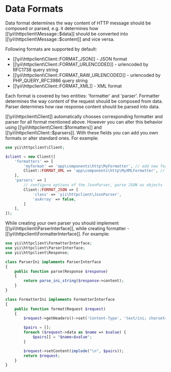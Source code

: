 Data Formats
============

Data format determines the way content of HTTP message should be composed or parsed, e.g. it determines
how [[\yii\httpclient\Message::$data]] should be converted into [[\yii\httpclient\Message::$content]] and vice versa.

Following formats are supported by default:

 - [[\yii\httpclient\Client::FORMAT_JSON]] - JSON format
 - [[\yii\httpclient\Client::FORMAT_URLENCODED]] - urlencoded by RFC1738 query string
 - [[\yii\httpclient\Client::FORMAT_RAW_URLENCODED]] - urlencoded by PHP_QUERY_RFC3986 query string
 - [[\yii\httpclient\Client::FORMAT_XML]] - XML format

Each format is covered by two entities: 'formatter' and 'parser'. Formatter determines the way content of the
request should be composed from data. Parser determines how raw response content should be parsed into data.

[[\yii\httpclient\Client]] automatically chooses corresponding formatter and parser for all format mentioned above.
However you can alter this behavior using [[\yii\httpclient\Client::$formatters]] and [[\yii\httpclient\Client::$parsers]].
With these fields you can add you own formats or alter standard ones.
For example:

```php
use yii\httpclient\Client;

$client = new Client([
    'formatters' => [
        'myformat' => 'app\components\http\MyFormatter', // add new formatter
        Client::FORMAT_XML => 'app\components\http\MyXMLFormatter', // override default XML formatter
    ],
    'parsers' => [
        // configure options of the JsonParser, parse JSON as objects
        Client::FORMAT_JSON => [
            'class' => 'yii\httpclient\JsonParser',
            'asArray' => false,
        ]
    ],
]);
```

While creating your own parser you should implement [[\yii\httpclient\ParserInterface]], while creating
formatter - [[\yii\httpclient\FormatterInterface]]. For example:

```php
use yii\httpclient\FormatterInterface;
use yii\httpclient\ParserInterface;
use yii\httpclient\Response;

class ParserIni implements ParserInterface
{
    public function parse(Response $response)
    {
        return parse_ini_string($response->content);
    }
}

class FormatterIni implements FormatterInterface
{
    public function format(Request $request)
    {
        $request->getHeaders()->set('Content-Type', 'text/ini; charset=UTF-8');

        $pairs = [];
        foreach ($request->data as $name => $value) {
            $pairs[] = "$name=$value";
        }

        $request->setContent(implode("\n", $pairs));
        return $request;
    }
}
```
